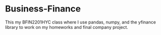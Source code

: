 # Business-Finance
This my BFIN2201HYC class where I use pandas, numpy, and the yfinance library to work on my homeworks and final company project.
